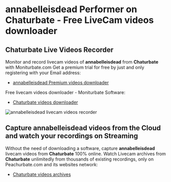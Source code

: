 # annabelleisdead Performer on Chaturbate - Free LiveCam videos downloader

## Chaturbate Live Videos Recorder

Monitor and record livecam videos of **annabelleisdead** from **Chaturbate** with Moniturbate.com
Get a premium trial for free by just and only registering with your Email address:
* [annabelleisdead Premium videos downloader](https://moniturbate.com/request-demo-licence-key.html)

Free livecam videos downloader - Moniturbate Software:
* [Chaturbate videos downloader](https://moniturbate.com/moniturbate-download-software.html)

![annabelleisdead livecam videos recorder](https://peachurnet.com/templates/moniturbate-software.png)


## Capture annabelleisdead videos from the Cloud and watch your recordings on Streaming

Without the need of downloading a software, capture **annabelleisdead** livecam videos from **Chaturbate** 100% online.
Watch Livecam archives from **Chaturbate** unlimitedly from thousands of existing recordings, only on Peachurbate.com and its websites network:
* [Chaturbate videos archives](https://peachurnet.com/)